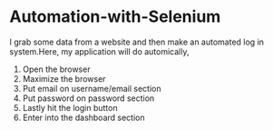 # Automation-with-Selenium
I grab some data from a website and then make an automated log in system.Here, my application will do automically, 
1. Open the browser
2. Maximize the browser
3. Put email on username/email section
4. Put password on password section 
5. Lastly hit the login button
6. Enter into the dashboard section  
